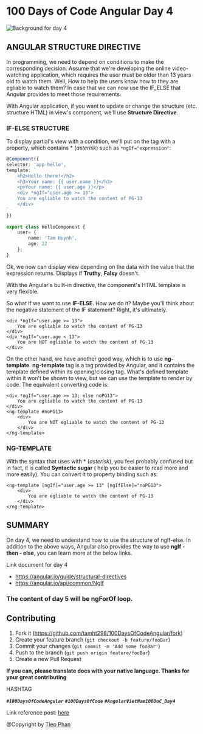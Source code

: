 # 100 Days of Code Angular Day 4
![Background for day 4][bg-url]
## ANGULAR STRUCTURE DIRECTIVE
In programming, we need to depend on conditions to make the corresponding decision. Assume that we're developing the online video-watching application, which requires the user must be older than 13 years old to watch them. Well, How to help the users know how to they are egliable to watch them? In case that we can now use the IF_ELSE that Angular provides to meet those requirements. 

With Angular application, if you want to update or change the structure (etc. structure HTML) in view's component, we'll use **Structure Directive**.

### IF-ELSE STRUCTURE
To display partial's view with a condition, we'll put on the tag with a property, which contains * (_asterisk_) such as `*ngIf="expression"`:

```ts
@Component({
selector: 'app-hello',
template: `
    <h2>Hello there!</h2>
    <h3>Your name: {{ user.name }}</h3>
    <p>Your name: {{ user.age }}</p>
    <div *ngIf="user.age >= 13">
    You are egliable to watch the content of PG-13
    </div>
`
})
    
export class HelloComponent {
    user= {
        name: 'Tam Huynh',
        age: 22
    };
}
```
Ok, we now can display view depending on the data with the value that the expression returns. Displays if **Truthy**, **Falsy** doesn't.

With the Angular's built-in directive, the component's HTML template is very flexible.

So what if we want to use **IF-ELSE**. How we do it? Maybe you'll think about the negative statement of the IF statement? Right, it's ultimately.

```angular2html
<div *ngIf="user.age >= 13">
    You are egliable to watch the content of PG-13
</div>
<div *ngIf="user.age < 13">
    You are NOT egliable to watch the content of PG-13
</div>
```
On the other hand, we have another good way, which is to use **ng-template**. **ng-template** tag is a tag provided by Angular, and it contains the template defined within its opening/closing tag. What's defined template within it won't be shown to view, but we can use the template to render by code. The equivalent converting code is:
 
```angular2html
<div *ngIf="user.age >= 13; else noPG13">
    You are egliable to watch the content of PG-13
</div>
<ng-template #noPG13>
    <div>
        You are NOT egliable to watch the content of PG-13
    </div>
</ng-template>
```
### NG-TEMPLATE
With the syntax that uses with * (_asterisk_), you feel probably confused but in fact, it is called **Syntactic sugar** (    help you be easier to read more and more easily). You can convert it to property binding such as:

```angular2html
<ng-template [ngIf]="user.age >= 13" [ngIfElse]="noPG13">
    <div>
        You are egliable to watch the content of PG-13
    </div>
</ng-template>
```
## SUMMARY
On day 4, we need to understand how to use the structure of ngIf-else. In addition to the above ways, Angular also provides the way to use **ngIf - then - else**, you can learn more at the below links.

Link document for day 4
- https://angular.io/guide/structural-directives
- https://angular.io/api/common/NgIf

### The content of day 5 will be ngForOf loop.

## Contributing

1. Fork it (<https://github.com/tamht298/100DaysOfCodeAngular/fork>)
2. Create your feature branch (`git checkout -b feature/fooBar`)
3. Commit your changes (`git commit -m 'Add some fooBar'`)
4. Push to the branch (`git push origin feature/fooBar`)
5. Create a new Pull Request

**If you can, please translate docs with your native language.  Thanks for your great contributing**

HASHTAG

***`#100DaysOfCodeAngular`*** ***`#100DaysOfCode`*** ***`#AngularVietNam100DoC_Day4`***

Link reference post: [here][post-url]

@Copyright by [Tiep Phan](https://www.facebook.com/pttiep)
<!-- Markdown link & img dfn's -->
[post-url]: https://www.facebook.com/groups/AngularVietnam/permalink/892213474610838/
[bg-url]: https://github.com/tamht298/100DaysOfCodeAngular/blob/d-4/day-4/day-04.png

